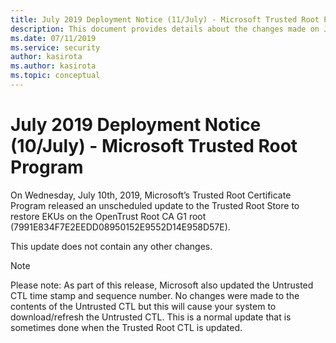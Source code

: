 ```yaml
---
title: July 2019 Deployment Notice (11/July) - Microsoft Trusted Root Program 
description: This document provides details about the changes made on July 10 2019 to the root store.
ms.date: 07/11/2019
ms.service: security
author: kasirota
ms.author: kasirota
ms.topic: conceptual
---
```


# July 2019 Deployment Notice (10/July) - Microsoft Trusted Root Program 

On Wednesday, July 10th, 2019,  Microsoft’s Trusted Root Certificate Program released an unscheduled update to the Trusted Root Store to 
restore EKUs on the OpenTrust Root CA G1 root (7991E834F7E2EEDD08950152E9552D14E958D57E).

This update does not contain any other changes.



>[!NOTE]
> Please note: As part of this release, Microsoft also updated the Untrusted CTL time stamp and sequence number. 
No changes were made to the contents of the Untrusted CTL but this will cause your system to download/refresh the Untrusted CTL. 
This is a normal update that is sometimes done when the Trusted Root CTL is updated.

